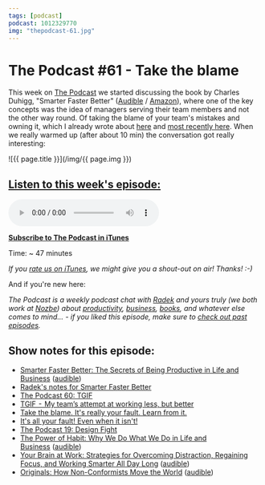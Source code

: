 ```yaml
---
tags: [podcast]
podcast: 1012329770
img: "thepodcast-61.jpg"
---
```


# The Podcast #61 - Take the blame

This week on [The Podcast][p] we started discussing the book by Charles Duhigg, "Smarter Faster Better" ([Audible](https://www.audible.com/pd/B017WRZO9U?tag=sliwinski-20) / [Amazon](https://www.amazon.com/dp/081299339X?tag=sliwinski-20)), where one of the key concepts was the idea of managers serving their team members and not the other way round. Of taking the blame of your team's mistakes and owning it, which I already wrote about [here](https://sliwinski.com/blame) and [most recently here](https://sliwinski.com/blame-yourself). When we really warmed up (after about 10 min) the conversation got really interesting:

<!--More-->

![{{ page.title }}](/img/{{ page.img }})

## [Listen to this week's episode:][e]

<audio controls>
<source src="https://files.nozbe.com/podcast/061.mp3" type="audio/mpeg">
</audio>

**[Subscribe to The Podcast in iTunes][i]**

Time: ~ 47 minutes

*If you [rate us on iTunes][i], we might give you a shout-out on air! Thanks! :-)*

And if you're new here:

*The Podcast is a weekly podcast chat with [Radek][r] and yours truly (we both work at [Nozbe][n]) about [productivity](/productivity), [business](/business), [books](/books), and whatever else comes to mind… - if you liked this episode, make sure to [check out past episodes](/podcast).*

## Show notes for this episode:

  * [Smarter Faster Better: The Secrets of Being Productive in Life and Business](https://www.amazon.com/Smarter-Faster-Better-Productive-Business/dp/081299339X/) ([audible](http://www.audible.com/pd/Business/Smarter-Faster-Better-Audiobook/B017WRZO9U/))
  * [Radek's notes for Smarter Faster Better](http://radex.io/books/smarter-faster-better/)
  * [The Podcast 60: TGIF](http://thepodcast.fm/episodes/60)
  * [TGIF  -  My team’s attempt at working less, but better](https://nooffice.org/tgif-my-teams-attempt-at-working-less-but-better-360cd61de2f8#.ih40c5c2u)
  * [Take the blame. It's really your fault. Learn from it.](https://sliwinski.com/blame/)
  * [It's all your fault! Even when it isn't!](https://sliwinski.com/blame-yourself/)
  * [The Podcast 19: Design Fight](http://thepodcast.fm/episodes/19)
  * [The Power of Habit: Why We Do What We Do in Life and Business](https://www.amazon.com/Power-Habit-What-Life-Business/dp/081298160X/) ([audible](http://www.audible.com/pd/Science-Technology/The-Power-of-Habit-Audiobook/B007C64916/))
  * [Your Brain at Work: Strategies for Overcoming Distraction, Regaining Focus, and Working Smarter All Day Long](https://www.amazon.com/Your-Brain-Work-Strategies-Distraction/dp/0061771295/) ([audible](http://www.audible.com/pd/Business/Your-Brain-at-Work-Audiobook/B004S3GJYQ/))
  * [Originals: How Non-Conformists Move the World](https://www.amazon.com/Originals-How-Non-Conformists-Move-World/dp/0525429565/) ([audible](http://www.audible.com/pd/Business/Originals-Audiobook/B01A7Q6672/))

[e]: http://thepodcast.fm/episodes/61

[p]: https://michael.gratis/thepodcastfm
[n]: https://nozbe.com/?a=mike
[r]: https://michael.gratis/radex
[i]: https://michael.gratis/thepodcast